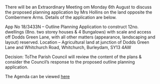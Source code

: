 <!--
.. title: Parish Council Extraordinary Meeting Monday, 6th August  at 7:00pm.
.. slug: 2018-07-30-parishcouncil-meeting
.. date: 2018-07-30 13:49:30 UTC
.. tags: parishcouncil
.. category:
.. link:
.. description:
.. type: text
-->

There will be an Extraordinary Meeting om Monday 6th August to discuss the proposed planning application by Mrs Hollins on the land opposite the Combermere Arms. Details of the application are below.

App No 18/3433N – Outline Planning Application to construct
12no. dwellings (8no. two storey houses & 4 Bungalows) with scale and
access off Dodds Green Lane, with all other matters (appearance,
landscaping and layout) reserved.  Location – Agricultural land at
junction of Dodds Green Lane and Whitchurch Road, Whitchurch,
Burleydam, SY13 4AW


Decision: ToThe Parish Council will review the content of the plans &
consider the Council’s response to the proposed outline planning
application.

The Agenda can be viewed [here](https://drive.google.com/open?id=1oagSBfThz-CBep0rVW9YchDcFZXRVIKh)
